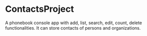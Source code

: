 # ContactsProject
A phonebook console app with add, list, search, edit, count, delete functionalities. It can store contacts of persons and organizations.
